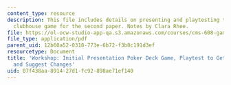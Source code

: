 ```yaml
---
content_type: resource
description: This file includes details on presenting and playtesting the modified
  clubhouse game for the second paper. Notes by Clara Rhee.
file: https://ol-ocw-studio-app-qa.s3.amazonaws.com/courses/cms-608-game-design-spring-2008/07f438aa891427d1fc92898ae71ef140_MITCMS_608s08_lec_notes14.pdf
file_type: application/pdf
parent_uid: 12b60a52-0318-773e-6b72-f3b8c191d3ef
resourcetype: Document
title: 'Workshop: Initial Presentation Poker Deck Game, Playtest to Get Feedback,
  and Suggest Changes'
uid: 07f438aa-8914-27d1-fc92-898ae71ef140
---
```

